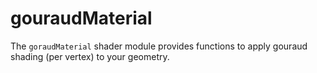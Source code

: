 # gouraudMaterial

The `goraudMaterial` shader module provides functions to apply gouraud shading (per vertex) to your geometry.
